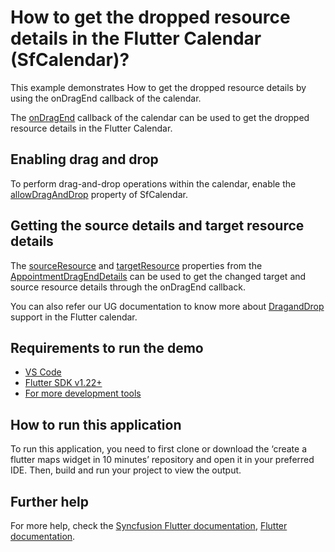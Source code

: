 # How to get the dropped resource details in the Flutter Calendar (SfCalendar)?

This example demonstrates How to get the dropped resource details by using the onDragEnd callback of the calendar.

The [onDragEnd](https://help.syncfusion.com/flutter/calendar/drag-drop#ondragend) callback of the calendar can be used to get the dropped resource details in the Flutter Calendar.

## Enabling drag and drop

To perform drag-and-drop operations within the calendar, enable the [allowDragAndDrop](https://pub.dev/documentation/syncfusion_flutter_calendar/latest/calendar/SfCalendar/allowDragAndDrop.html) property of SfCalendar.


## Getting the source details and target resource details

The [sourceResource](https://pub.dev/documentation/syncfusion_flutter_calendar/latest/calendar/AppointmentDragEndDetails/sourceResource.html) and [targetResource](https://pub.dev/documentation/syncfusion_flutter_calendar/latest/calendar/AppointmentDragEndDetails/targetResource.html) properties from the [AppointmentDragEndDetails](https://pub.dev/documentation/syncfusion_flutter_calendar/latest/calendar/AppointmentDragEndDetails-class.html) can be used to get the changed target and source resource details through the onDragEnd callback.

You can also refer our UG documentation to know more about [DragandDrop](https://help.syncfusion.com/flutter/calendar/drag-drop) support in the Flutter calendar.

## Requirements to run the demo
* [VS Code](https://code.visualstudio.com/download)
* [Flutter SDK v1.22+](https://flutter.dev/docs/development/tools/sdk/overview)
* [For more development tools](https://flutter.dev/docs/development/tools/devtools/overview)

## How to run this application
To run this application, you need to first clone or download the ‘create a flutter maps widget in 10 minutes’ repository and open it in your preferred IDE. Then, build and run your project to view the output.

## Further help
For more help, check the [Syncfusion Flutter documentation](https://help.syncfusion.com/flutter/introduction/overview),
 [Flutter documentation](https://flutter.dev/docs/get-started/install).
